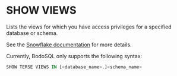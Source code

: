# SHOW VIEWS

Lists the views for which you have access privileges for a specified database or schema.

See the [Snowflake documentation](https://docs.snowflake.com/en/sql-reference/sql/show-views) for more details.

Currently, BodoSQL only supports the following syntax:

```sql
SHOW TERSE VIEWS IN [<database_name>.]<schema_name>
```